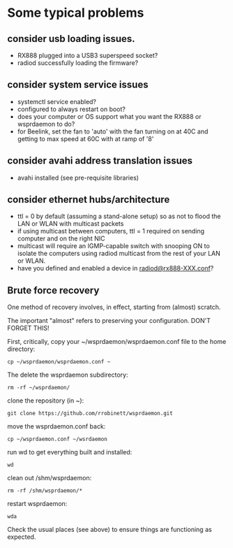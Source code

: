 # Some typical problems

## consider usb loading issues.  
- RX888 plugged into a USB3 superspeed socket?
- radiod successfully loading the firmware?

## consider system service issues
- systemctl service enabled?
- configured to always restart on boot?
- does your computer or OS support what you want the RX888 or wsprdaemon to do?
- for Beelink, set the fan to 'auto' with the fan turning on at 40C and getting to max speed at 60C with at ramp of '8' 

## consider avahi address translation issues
- avahi installed (see pre-requisite libraries)

## consider ethernet hubs/architecture

- ttl = 0 by default (assuming a stand-alone setup) so as not to flood the LAN or WLAN with multicast packets
- if using multicast between computers, ttl = 1 required on sending computer and on the right NIC
- multicast will require an IGMP-capable switch with snooping ON to isolate the computers using radiod multicast from the rest of your LAN or WLAN. 
- have you defined and enabled a device in radiod@rx888-XXX.conf?

## Brute force recovery

One method of recovery involves, in effect, starting from (almost) scratch.

The important "almost" refers to preserving your configuration.  DON'T FORGET THIS!

First, critically, copy your ~/wsprdaemon/wsprdaemon.conf file to the home directory:
```
cp ~/wsprdaemon/wsprdaemon.conf ~
```
The delete the wsprdaemon subdirectory:
```
rm -rf ~/wsprdaemon/
```

clone the repository (in ~):
```
git clone https://github.com/rrobinett/wsprdaemon.git
```

move the wsprdaemon.conf back:
```
cp ~/wsprdaemon.conf ~/wsrdaemon
```

run wd to get everything built and installed:
```
wd
```

clean out /shm/wsprdaemon:
```
rm -rf /shm/wsprdaemon/*
```

restart wsprdaemon:
```
wda
```

Check the usual places (see above) to ensure things are functioning as expected.